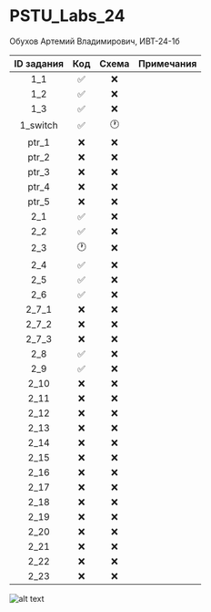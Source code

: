 # PSTU_Labs_24
Обухов Артемий Владимирович, ИВТ-24-1б

| ID задания | Код | Схема | Примечания |                                                 
| :----: | :----: | :----: | :----: |
| 1_1 | ✅ | ❌ |  |
| 1_2 | ✅ | ❌ |  |
| 1_3 | ✅ | ❌ |  |
| 1_switch | ✅ | 🕐 |  |
| ptr_1 | ❌ | ❌ |  |
| ptr_2 | ❌ | ❌ |  |
| ptr_3 | ❌ | ❌ |  |
| ptr_4 | ❌ | ❌ |  |
| ptr_5 | ❌ | ❌ |  |
| 2_1 | ✅ | ❌ |  |
| 2_2 | ✅ | ❌ |  |
| 2_3 | 🕐 | ❌ |  |
| 2_4 | ✅ | ❌ |  |
| 2_5 | ✅ | ❌ |  |
| 2_6 | ✅ | ❌ |  |
| 2_7_1 | ❌ | ❌ |  |
| 2_7_2 | ❌ | ❌ |  |
| 2_7_3 | ❌ | ❌ |  |
| 2_8 | ✅ | ❌ |  |
| 2_9 | ✅ | ❌ |  |
| 2_10 | ❌ | ❌ |  |
| 2_11 | ❌ | ❌ |  |
| 2_12 | ❌ | ❌ |  |
| 2_13 | ❌ | ❌ |  |
| 2_14 | ❌ | ❌ |  |
| 2_15 | ❌ | ❌ |  |
| 2_16 | ❌ | ❌ |  |
| 2_17 | ❌ | ❌ |  |
| 2_18 | ❌ | ❌ |  |
| 2_19 | ❌ | ❌ |  |
| 2_20 | ❌ | ❌ |  |
| 2_21 | ❌ | ❌ |  |
| 2_22 | ❌ | ❌ |  |
| 2_23 | ❌ | ❌ |  |

![alt text](https://github.com/vanlaukaus/PSTU_Labs_24/blob/Sem_1/misc/NxxwbeJRGTw.jpg?raw=true)
